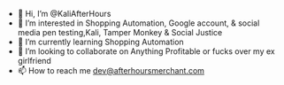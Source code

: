 - 👋 Hi, I’m @KaliAfterHours
- 👀 I’m interested in Shopping Automation, Google account, & social media pen testing,Kali, Tamper Monkey & Social Justice
- 🌱 I’m currently learning  Shopping Automation
- 💞️ I’m looking to collaborate on Anything Profitable or fucks over my ex girlfriend
- 📫 How to reach me dev@afterhoursmerchant.com
